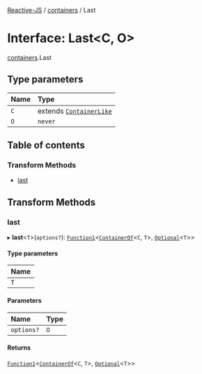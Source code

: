 [Reactive-JS](../README.md) / [containers](../modules/containers.md) / Last

# Interface: Last<C, O\>

[containers](../modules/containers.md).Last

## Type parameters

| Name | Type |
| :------ | :------ |
| `C` | extends [`ContainerLike`](containers.ContainerLike.md) |
| `O` | `never` |

## Table of contents

### Transform Methods

- [last](containers.Last.md#last)

## Transform Methods

### last

▸ **last**<`T`\>(`options?`): [`Function1`](../modules/functions.md#function1)<[`ContainerOf`](../modules/containers.md#containerof)<`C`, `T`\>, [`Optional`](../modules/functions.md#optional)<`T`\>\>

#### Type parameters

| Name |
| :------ |
| `T` |

#### Parameters

| Name | Type |
| :------ | :------ |
| `options?` | `O` |

#### Returns

[`Function1`](../modules/functions.md#function1)<[`ContainerOf`](../modules/containers.md#containerof)<`C`, `T`\>, [`Optional`](../modules/functions.md#optional)<`T`\>\>

